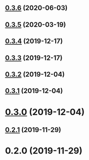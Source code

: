 ## [0.3.6](https://github.com/nerd-coder/lqip-loader/compare/0.3.5...0.3.6) (2020-06-03)

## [0.3.5](https://github.com/nerd-coder/lqip-loader/compare/0.3.4...0.3.5) (2020-03-19)

## [0.3.4](https://github.com/nerd-coder/lqip-loader/compare/0.3.3...0.3.4) (2019-12-17)



## [0.3.3](https://github.com/nerd-coder/lqip-loader/compare/0.3.2...0.3.3) (2019-12-17)



## [0.3.2](https://github.com/nerd-coder/lqip-loader/compare/0.3.1...0.3.2) (2019-12-04)



## [0.3.1](https://github.com/nerd-coder/lqip-loader/compare/0.3.0...0.3.1) (2019-12-04)



# [0.3.0](https://github.com/nerd-coder/lqip-loader/compare/0.2.1...0.3.0) (2019-12-04)



## [0.2.1](https://github.com/nerd-coder/lqip-loader/compare/0.2.0...0.2.1) (2019-11-29)



# 0.2.0 (2019-11-29)

